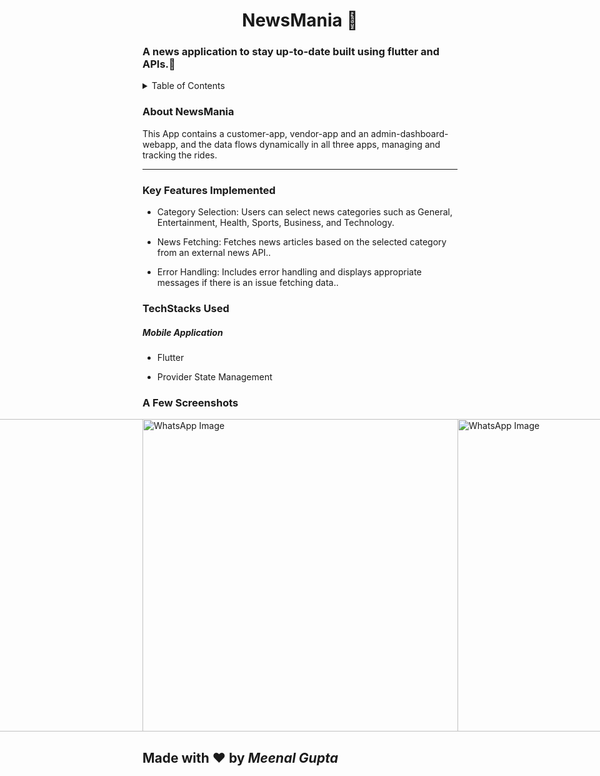 <H1> <center>NewsMania 📰</center></H1>
<h3>A news application to stay up-to-date built using flutter and APIs.🌠</h3>
<details>
<summary>Table of Contents</summary>

- [Aim](#aim)
- [Tech Stack](#tech-stack)
- [Key Features](#key-features)
- [Screenshots](#screenshots)
</details>
<h3 name="aim">  About NewsMania </h3>
<p>This App contains a customer-app,
  vendor-app and an admin-dashboard-webapp, and the data flows dynamically in all three apps, managing and tracking the rides.</p>
<hr>
<h3 name="key-features"> Key Features Implemented </h3>
<ul>
    <li>
        <p>Category Selection: Users can select news categories such as General, Entertainment, Health, Sports, Business, and Technology.</p>
   </li>
    <li>
        <p>News Fetching: Fetches news articles based on the selected category from an external news API..</p>
    </li>
    <li>
        <p>Error Handling: Includes error handling and displays appropriate messages if there is an issue fetching data..</p>
    </li>
</ul>
<h3 name="tech-stack">TechStacks Used</h3>
<h5>Mobile Application</h5>
<ul>
    <li>
        <p>Flutter</p>
    </li>
    <li>
        <p>Provider State Management</p>
    </li>
</ul>
<h3 name="screenshots">A Few Screenshots</h3>
<div style="display: flex; justify-content: center;">
  <img src="https://github.com/user-attachments/assets/a58025d7-22b3-4521-8332-68e44e7a3d80" width="750" height="500" alt="WhatsApp Image">
  <img src="https://github.com/user-attachments/assets/32038dba-7e48-440e-878d-eeb23959741f" width="750" height="500" alt="WhatsApp Image">
  <img src="https://github.com/user-attachments/assets/cde7d075-e8b3-46be-a07c-ead7a74c1329" width="750" height="500" alt="WhatsApp Image">
 
</div>



<h2> Made with ❤️ by <I>Meenal Gupta</I> </h2>
